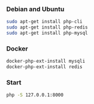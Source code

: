 ### Debian and Ubuntu
```sh
sudo apt-get install php-cli
sudo apt-get install php-redis
sudo apt-get install php-mysql
```

### Docker
```sh
docker-php-ext-install mysqli
docker-php-ext-install redis
```

### Start
```sh
php -S 127.0.0.1:8000
```